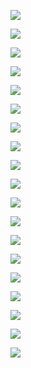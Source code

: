 ![](https://github.com/bymsa17/EMAX/blob/master/ConceptArt/emaxLogo_01.png  )

![](https://github.com/bymsa17/EMAX/blob/master/ConceptArt/concept_environment_01.png)

![](https://github.com/bymsa17/EMAX/blob/master/ConceptArt/concept_environment_02.png)

![](https://github.com/bymsa17/EMAX/blob/master/ConceptArt/concept_character_01.png)

![](https://github.com/bymsa17/EMAX/blob/master/ConceptArt/concept_charater_02.png)

![](https://github.com/bymsa17/EMAX/blob/master/ConceptArt/concept_props_01.png)

![](https://github.com/bymsa17/EMAX/blob/master/ConceptArt/concept_props_02.png)

![](https://github.com/bymsa17/EMAX/blob/master/ConceptArt/concept_props_03.png)

![](https://github.com/bymsa17/EMAX/blob/master/ConceptArt/concept_props_04.png)

![](https://github.com/bymsa17/EMAX/blob/master/ConceptArt/props_boxes_01.png )

![](https://github.com/bymsa17/EMAX/blob/master/ConceptArt/concept_propsInteractuables_finales.png )

![](https://github.com/bymsa17/EMAX/blob/master/ConceptArt/Sketch_Cientifico_1.png )

![](https://github.com/bymsa17/EMAX/blob/master/ConceptArt/Sketch_Cientifico_2.png  )

![](https://github.com/bymsa17/EMAX/blob/master/ConceptArt/character_chart_size_01.png )

![](https://github.com/bymsa17/EMAX/blob/master/ConceptArt/character_chart_size_02.png  )

![](https://github.com/bymsa17/EMAX/blob/master/ConceptArt/props_chart_size.png  )

![](https://github.com/bymsa17/EMAX/blob/master/ConceptArt/thumbnails_character_02.png   )

![](https://github.com/bymsa17/EMAX/blob/master/ConceptArt/thumbnails_props.png    )

![](https://github.com/bymsa17/EMAX/blob/master/ConceptArt/thumbnails_rcharacter_01.png    )
